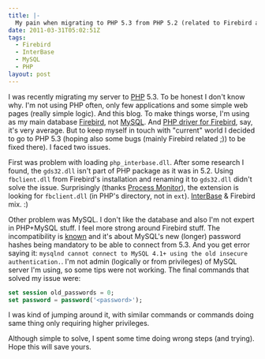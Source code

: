 ```yaml
---
title: |-
  My pain when migrating to PHP 5.3 from PHP 5.2 (related to Firebird and MySQL)
date: 2011-03-31T05:02:51Z
tags:
  - Firebird
  - InterBase
  - MySQL
  - PHP
layout: post
---
```

I was recently migrating my server to [PHP][1] 5.3. To be honest I don't know why. I'm not using PHP often, only few applications and some simple web pages (really simple logic). And this blog. To make things worse, I'm using as my main database [Firebird][2], not [MySQL][3]. And [PHP driver for Firebird][4], say, it's very average. But to keep myself in touch with "current" world I decided to go to PHP 5.3 (hoping also some bugs (mainly Firebird related ;)) to be fixed there). I faced two issues.

First was problem with loading `php_interbase.dll`. After some research I found, the `gds32.dll` isn't part of PHP package as it was in 5.2. Using `fbclient.dll` from Firebird's installation and renaming it to `gds32.dll` didn't solve the issue. Surprisingly (thanks [Process Monitor][5]), the extension is looking for `fbclient.dll` (in PHP's directory, not in `ext`). [InterBase][6] & Firebird mix. :)

Other problem was MySQL. I don't like the database and also I'm not expert in PHP+MySQL stuff. I feel more strong around Firebird stuff. The incompatibility is [known][7] and it's about MySQL's new (longer) password hashes being mandatory to be able to connect from 5.3. And you get error saying it: `mysqlnd cannot connect to MySQL 4.1+ using the old insecure authentication.`. I'm not admin (logically or from privileges) of MySQL server I'm using, so some tips were not working. The final commands that solved my issue were:

```sql
set session old_passwords = 0;
set password = password('<password>');
```

I was kind of jumping around it, with similar commands or commands doing same thing only requiring higher privileges.

Although simple to solve, I spent some time doing wrong steps (and trying). Hope this will save yours.

[1]: http://www.php.net
[2]: http://www.firebirdsql.org
[3]: http://www.mysql.com
[4]: http://php.net/manual/en/book.ibase.php
[5]: http://technet.microsoft.com/en-us/sysinternals/bb896645
[6]: http://www.embarcadero.com/products/interbase
[7]: http://php.net/manual/en/migration53.incompatible.php